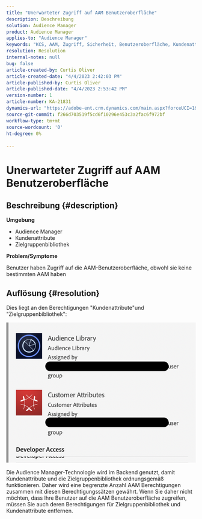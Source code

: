 ```yaml
---
title: "Unerwarteter Zugriff auf AAM Benutzeroberfläche"
description: Beschreibung
solution: Audience Manager
product: Audience Manager
applies-to: "Audience Manager"
keywords: "KCS, AAM, Zugriff, Sicherheit, Benutzeroberfläche, Kundenattribute, Zielgruppenbibliothek"
resolution: Resolution
internal-notes: null
bug: false
article-created-by: Curtis Oliver
article-created-date: "4/4/2023 2:42:03 PM"
article-published-by: Curtis Oliver
article-published-date: "4/4/2023 2:53:42 PM"
version-number: 1
article-number: KA-21831
dynamics-url: "https://adobe-ent.crm.dynamics.com/main.aspx?forceUCI=1&pagetype=entityrecord&etn=knowledgearticle&id=e9c726db-f6d2-ed11-a7c7-6045bd006b25"
source-git-commit: f266d703519f5cd6f10296e453c3a2fac6f972bf
workflow-type: tm+mt
source-wordcount: '0'
ht-degree: 0%

---
```


# Unerwarteter Zugriff auf AAM Benutzeroberfläche

## Beschreibung {#description}


<b>Umgebung</b>

- Audience Manager
- Kundenattribute
- Zielgruppenbibliothek


<b>Problem/Symptome</b>



Benutzer haben Zugriff auf die AAM-Benutzeroberfläche, obwohl sie keine bestimmten AAM haben


## Auflösung {#resolution}


Dies liegt an den Berechtigungen &quot;Kundenattribute&quot;und &quot;Zielgruppenbibliothek&quot;:

![](assets/0f984131-f8d2-ed11-a7c7-6045bd006b25.png)



Die Audience Manager-Technologie wird im Backend genutzt, damit Kundenattribute und die Zielgruppenbibliothek ordnungsgemäß funktionieren. Daher wird eine begrenzte Anzahl AAM Berechtigungen zusammen mit diesen Berechtigungssätzen gewährt. Wenn Sie daher nicht möchten, dass Ihre Benutzer auf die AAM Benutzeroberfläche zugreifen, müssen Sie auch deren Berechtigungen für Zielgruppenbibliothek und Kundenattribute entfernen.
